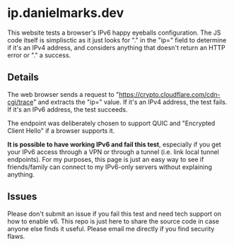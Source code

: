 # ip.danielmarks.dev

This website tests a browser's IPv6 happy eyeballs configuration. The JS code itself is simplisctic as it just looks for "." in the "ip=" field to determine if it's an IPv4 address, and considers anything that doesn't return an HTTP error or "." a success.

## Details

The web browser sends a request to "https://crypto.cloudflare.com/cdn-cgi/trace" and extracts the "ip=" value. If it's an IPv4 address, the test fails. If it's an IPv6 address, the test succeeds.

The endpoint was deliberately chosen to support QUIC and "Encrypted Client Hello" if a browser supports it.

**It is possible to have working IPv6 and fail this test**, especially if you get your IPv6 access through a VPN or through a tunnel (i.e. link local tunnel endpoints). For my purposes, this page is just an easy way to see if friends/family can connect to my IPv6-only servers without explaining anything.

## Issues

Please don't submit an issue if you fail this test and need tech support on how to enable v6. This repo is just here to share the source code in case anyone else finds it useful. Please email me directly if you find security flaws.
